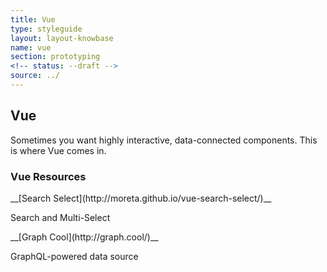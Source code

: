 ```yaml
---
title: Vue
type: styleguide
layout: layout-knowbase
name: vue
section: prototyping
<!-- status: --draft -->
source: ../
---
```


<main markdown="1">



## Vue

Sometimes you want highly interactive, data-connected components. This is where Vue comes in.


### Vue Resources


<div class="_grid-three" >

<div class="_card " markdown="1">
__[Search Select](http://moreta.github.io/vue-search-select/)__

Search and Multi-Select
</div>


<div class="_card " markdown="1">
__[Graph Cool](http://graph.cool/)__

GraphQL-powered data source
</div>




</div>




</main>



